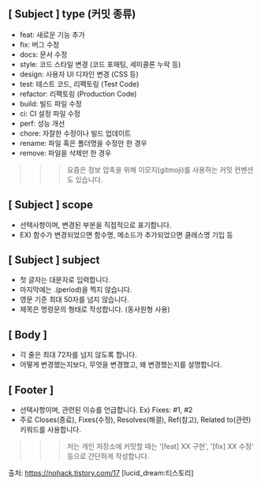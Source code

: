 ## [ Subject ] type (커밋 종류)

- feat: 새로운 기능 추가
- fix: 버그 수정
- docs: 문서 수정
- style: 코드 스타일 변경 (코드 포매팅, 세미콜론 누락 등)
- design: 사용자 UI 디자인 변경 (CSS 등)
- test: 테스트 코드, 리팩토링 (Test Code)
- refactor: 리팩토링 (Production Code)
- build: 빌드 파일 수정
- ci: CI 설정 파일 수정
- perf: 성능 개선
- chore: 자잘한 수정이나 빌드 업데이트
- rename: 파일 혹은 폴더명을 수정만 한 경우
- remove: 파일을 삭제만 한 경우

> > > 요즘은 정보 압축을 위해 이모지(gitmoji)를 사용하는 커밋 컨벤션도 있습니다.

## [ Subject ] scope

- 선택사항이며, 변경된 부분을 직접적으로 표기합니다.
- EX) 함수가 변경되었으면 함수명, 메소드가 추가되었으면 클래스명 기입 등

## [ Subject ] subject

- 첫 글자는 대문자로 입력합니다.
- 마지막에는 .(period)을 찍지 않습니다.
- 영문 기준 최대 50자를 넘지 않습니다.
- 제목은 명령문의 형태로 작성합니다. (동사원형 사용)

## [ Body ]

- 각 줄은 최대 72자를 넘지 않도록 합니다.
- 어떻게 변경했는지보다, 무엇을 변경했고, 왜 변경했는지를 설명합니다.

## [ Footer ]

- 선택사항이며, 관련된 이슈를 언급합니다. Ex) Fixes: #1, #2
- 주로 Closes(종료), Fixes(수정), Resolves(해결), Ref(참고), Related to(관련) 키워드를 사용합니다.

> > > 저는 개인 저장소에 커밋할 때는 '[feat] XX 구현', '[fix] XX 수정' 등으로 간단하게 작성합니다.

출처: https://nohack.tistory.com/17 [lucid_dream:티스토리]
